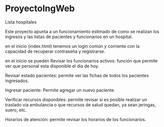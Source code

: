 # ProyectoIngWeb
 Lista hospitales


Este proyecto apunta a un funcionamiento estimado de como se realizan los ingresos y las listas de pacientes
y funcionarios en un hospital.

en el inicio (index.html) tenemos un login común y corriente con la capacidad de recuperar contraseña
y registrarse.

en el inicio se pueden Revisar los funcionarios activos: función que permite ver que personal esta disponible el dia de hoy.

Revisar estado pacientes: permite ver las fichas de todos los pacientes ingresados.

Ingresar paciente: Permite agregar un nuevo paciente.

Verificar recursos disponibles: permite revisar si es posible realizar un traslado via ambulancia o que recursos de salud quedan, ya sean jeringas, suero, etc.

Horarios de atención: permite revisar los horarios de los funcionarios.